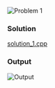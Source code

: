 ![Problem 1](https://github.com/cpp-rakesh/DiscreteMathematicsAndItsApplications/blob/master/Chapter_5_Induction_And_Recursion/5.3_Recursive_Definitions_And_Structural_Induction/Exercises/repo/problem_1.jpg)

### Solution
[solution_1.cpp](https://github.com/cpp-rakesh/DiscreteMathematicsAndItsApplications/blob/master/Chapter_5_Induction_And_Recursion/5.3_Recursive_Definitions_And_Structural_Induction/Exercises/repo/solution_1.cpp)

### Output
![Output](https://github.com/cpp-rakesh/DiscreteMathematicsAndItsApplications/blob/master/Chapter_5_Induction_And_Recursion/5.3_Recursive_Definitions_And_Structural_Induction/Exercises/repo/output_1.jpg)
